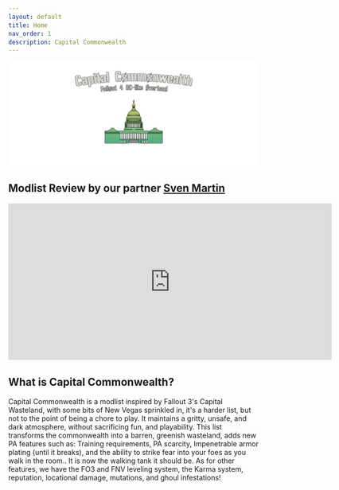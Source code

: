 ```yaml
---
layout: default
title: Home
nav_order: 1
description: Capital Commonwealth
---
```


![image](https://raw.githubusercontent.com/McTiddies4Lunch/CapitalCommonwealth/refs/heads/main/splash2.png)

## Modlist Review by our partner [Sven Martin](https://www.youtube.com/@svenmartin69)

<iframe class="yt-embed" width="650" height="315" src="https://www.youtube.com/watch?v=ZJBdJLSkB24" title="YouTube video player" frameborder="0" allow="accelerometer; autoplay; clipboard-write; encrypted-media; gyroscope; picture-in-picture" allowfullscreen></iframe>

## What is Capital Commonwealth?

Capital Commonwealth is a modlist inspired by Fallout 3's Capital Wasteland, with some bits of New Vegas sprinkled in, it's a harder list, but not to the point of being a chore to play. It maintains a gritty, unsafe, and dark atmosphere, without sacrificing fun, and playability. This list transforms the commonwealth into a barren, greenish wasteland, adds new PA features such as: Training requirements, PA scarcity, Impenetrable armor plating (until it breaks), and the ability to strike fear into your foes as you walk in the room.. It is now the walking tank it should be. As for other features, we have the FO3 and FNV leveling system, the Karma system, reputation, locational damage, mutations, and ghoul infestations!
